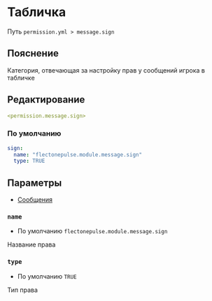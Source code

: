 # Табличка
Путь `permission.yml > message.sign`

## Пояснение
Категория, отвечающая за настройку прав у сообщений игрока в табличке

## Редактирование
```yaml
<permission.message.sign>
```

### По умолчанию
```yaml
sign:
  name: "flectonepulse.module.message.sign"
  type: TRUE
```

## Параметры

- [Сообщения](/ru/message/sign/)

### `name`
- По умолчанию `flectonepulse.module.message.sign`

Название права

### `type`
- По умолчанию `TRUE`

Тип права

<!--@include: @/ru/parts/permission.md-->

